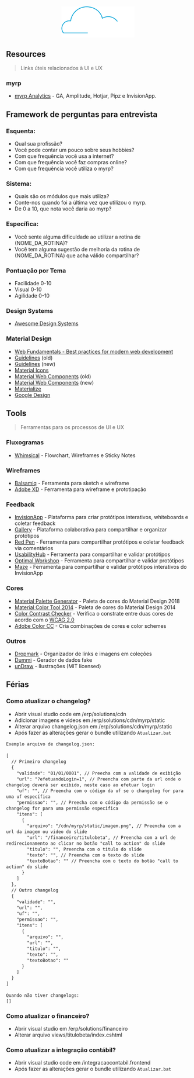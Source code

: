 <p align="center">
  <img width="200" src="./assets/img/logo.png" alt="Logo do myrp">
  <br>
</p>

## Resources
> Links úteis relacionados à UI e UX

### myrp
- [myrp Analytics](https://github.com/myrp/myrp.home/blob/master/Documentation/analytics.md#myrp-analytics) - GA, Amplitude, Hotjar, Pipz e InvisionApp.

## Framework de perguntas para entrevista
### Esquenta:
- Qual sua profissão?
- Você pode contar um pouco sobre seus hobbies?
- Com que frequência você usa a internet?
- Com que frequência você faz compras online?
- Com que frequência você utiliza o myrp?

### Sistema:
- Quais são os módulos que mais utiliza?
- Conte-nos quando foi a última vez que utilizou o myrp.
- De 0 a 10, que nota você daria ao myrp?

### Específica:
- Você sente alguma dificuldade ao utilizar a rotina de (NOME_DA_ROTINA)?
- Você tem alguma sugestão de melhoria da rotina de (NOME_DA_ROTINA) que acha válido compartilhar?

### Pontuação por Tema
- Facilidade	0-10
- Visual		0-10
- Agilidade	0-10

### Design Systems
- [Awesome Design Systems](https://github.com/alexpate/awesome-design-systems)

### Material Design
- [Web Fundamentals - Best practices for modern web development](https://developers.google.com/web/fundamentals/design-and-ux/ux-basics/)
- [Guidelines](https://material.io/archive/guidelines/) (old)
- [Guidelines](https://material.io/design) (new)
- [Material Icons](https://material.io/icons/)
- [Material Web Components](https://material-components-web.appspot.com/) (old) 
- [Material Web Components](https://material-components.github.io/material-components-web-catalog) (new)
- [Materialize](http://materializecss.com/)
- [Google Design](https://medium.com/google-design)

## Tools
> Ferramentas para os processos de UI e UX

### Fluxogramas
- [Whimsical](https://whimsical.co) - Flowchart, Wireframes e Sticky Notes

### Wireframes
- [Balsamiq](https://balsamiq.com) - Ferramenta para sketch e wireframe
- [Adobe XD](https://www.adobe.com/products/xd.html) - Ferramenta para wireframe e prototipação

### Feedback
- [InvisionApp](http://invisionapp.com) - Plataforma para criar protótipos interativos, whiteboards e coletar feedback
- [Gallery](https://gallery.io) - Plataforma colaborativa para compartilhar e organizar protótipos
- [Red Pen](https://redpen.io) - Ferramenta para compartilhar protótipos e coletar feedback via comentários
- [UsabilityHub](https://usabilityhub.com) - Ferramenta para compartilhar e validar protótipos
- [Optimal Workshop](https://www.optimalworkshop.com) - Ferramenta para compartilhar e validar protótipos
- [Maze](https://maze.design) - Ferramenta para compartilhar e validar protótipos interativos do InvisionApp

### Cores
- [Material Palette Generator](https://material.io/design/color/the-color-system.html#tools-for-picking-colors) - Paleta de cores do Material Design 2018
- [Material Color Tool 2014](https://material.io/tools/color) - Paleta de cores do Material Design 2014
- [Color Contrast Checker](https://webaim.org/resources/contrastchecker/) - Verifica o constrate entre duas cores de acordo com o [WCAG 2.0](https://www.w3.org/TR/WCAG20/)
- [Adobe Color CC](https://color.adobe.com/pt/create/color-wheel/) - Cria combinações de cores e color schemes

### Outros
- [Dropmark](http://dropmark.com) - Organizador de links e imagens em coleções
- [Dummi](http://dummi.io/) - Gerador de dados fake
- [unDraw](https://undraw.co/illustrations) - Ilustrações (MIT licensed)

## Férias

### Como atualizar o changelog?
- Abrir visual studio code em /erp/solutions/cdn
- Adicionar imagens e videos em /erp/solutions/cdn/myrp/static
- Alterar arquivo changelog.json em /erp/solutions/cdn/myrp/static
- Após fazer as alterações gerar o bundle utilizando `Atualizar.bat`

```
Exemplo arquivo de changelog.json:

[
  // Primeiro changelog
  {
    "validade": "01/01/0001", // Preecha com a validade de exibição
    "url": "?efetuandoLogin=1", // Preencha com parte da url onde o changelog deverá ser exibido, neste caso ao efetuar login
    "uf": "", // Preencha com o código da uf se o changelog for para uma uf específica
    "permissao": "", // Preecha com o código da permissão se o changelog for para uma permissão específica
    "itens": [
      {
        "arquivo": "/cdn/myrp/static/imagem.png", // Preencha com a url da imagem ou video do slide
        "url": "/financeiro/titulobeta", // Preencha com a url de redirecionamento ao clicar no botão "call to action" do slide
        "titulo": "", Preencha com o título do slide
        "texto": "", // Preencha com o texto do slide
        "textoBotao": "" // Preencha com o texto do botão "call to action" do slide
      }
    ]
  },
  // Outro changelog
  {
    "validade": "",
    "url": "",
    "uf": "",
    "permissao": "",
    "itens": [
      {
        "arquivo": "",
        "url": "",
        "titulo": "",
        "texto": "",
        "textoBotao": ""
      }
    ]
  }
]

Quando não tiver changelogs:
[]
```

### Como atualizar o financeiro?

- Abrir visual studio em /erp/solutions/financeiro
- Alterar arquivo views/titulobeta/index.cshtml

### Como atualizar a integração contábil?

- Abrir visual studio code em /integracaocontabil.frontend
- Após fazer as alterações gerar o bundle utilizando `Atualizar.bat`
